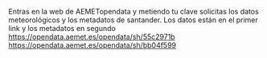 Entras en la web de AEMETopendata y metiendo tu clave solicitas los datos meteorológicos y los metadatos de santander. Los datos están en el primer link y los metadatos en segundo
https://opendata.aemet.es/opendata/sh/55c2971b
https://opendata.aemet.es/opendata/sh/bb04f599
